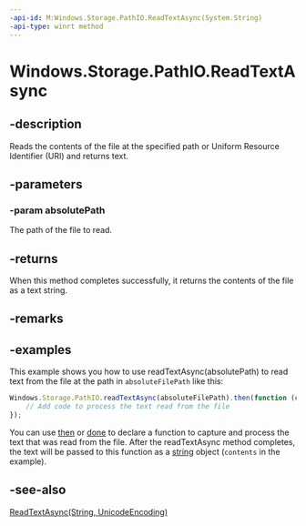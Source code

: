 ```yaml
---
-api-id: M:Windows.Storage.PathIO.ReadTextAsync(System.String)
-api-type: winrt method
---
```


<!-- Method syntax
public Windows.Foundation.IAsyncOperation<string> ReadTextAsync(System.String absolutePath)
-->

# Windows.Storage.PathIO.ReadTextAsync

## -description
Reads the contents of the file at the specified path or Uniform Resource Identifier (URI) and returns text.

## -parameters
### -param absolutePath
The path of the file to read.

## -returns
When this method completes successfully, it returns the contents of the file as a text string.

## -remarks

## -examples
This example shows you how to use readTextAsync(absolutePath) to read text from the file at the path in `absoluteFilePath` like this:

```javascript
Windows.Storage.PathIO.readTextAsync(absoluteFilePath).then(function (contents) {
    // Add code to process the text read from the file
});
```

You can use [then](https://msdn.microsoft.com/library/c63904fc-465b-4fd5-a1d6-e4fb200248e7) or [done](https://msdn.microsoft.com/library/9a5e6877-a2cf-421f-a91e-37d84ccb40da) to declare a function to capture and process the text that was read from the file. After the readTextAsync method completes, the text will be passed to this function as a [string](https://msdn.microsoft.com/library/system.string.aspx) object (`contents` in the example).

## -see-also
[ReadTextAsync(String, UnicodeEncoding)](pathio_readtextasync_829418789.md)

